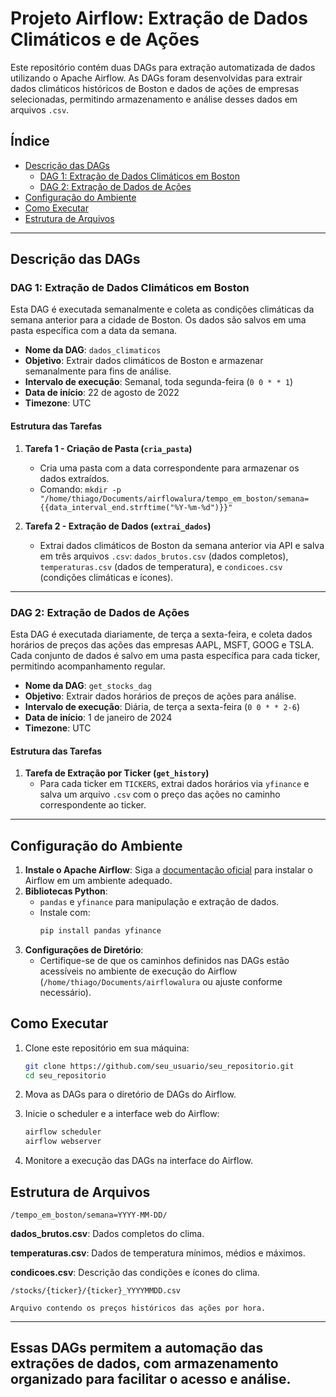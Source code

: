 # Projeto Airflow: Extração de Dados Climáticos e de Ações

Este repositório contém duas DAGs para extração automatizada de dados utilizando o Apache Airflow. As DAGs foram desenvolvidas para extrair dados climáticos históricos de Boston e dados de ações de empresas selecionadas, permitindo armazenamento e análise desses dados em arquivos `.csv`.

## Índice

- [Descrição das DAGs](#descrição-das-dags)
  - [DAG 1: Extração de Dados Climáticos em Boston](#dag-1-extração-de-dados-climáticos-em-boston)
  - [DAG 2: Extração de Dados de Ações](#dag-2-extração-de-dados-de-ações)
- [Configuração do Ambiente](#configuração-do-ambiente)
- [Como Executar](#como-executar)
- [Estrutura de Arquivos](#estrutura-de-arquivos)

---

## Descrição das DAGs

### DAG 1: Extração de Dados Climáticos em Boston

Esta DAG é executada semanalmente e coleta as condições climáticas da semana anterior para a cidade de Boston. Os dados são salvos em uma pasta específica com a data da semana.

- **Nome da DAG**: `dados_climaticos`
- **Objetivo**: Extrair dados climáticos de Boston e armazenar semanalmente para fins de análise.
- **Intervalo de execução**: Semanal, toda segunda-feira (`0 0 * * 1`)
- **Data de início**: 22 de agosto de 2022
- **Timezone**: UTC

#### Estrutura das Tarefas
1. **Tarefa 1 - Criação de Pasta (`cria_pasta`)**
   - Cria uma pasta com a data correspondente para armazenar os dados extraídos.
   - Comando: `mkdir -p "/home/thiago/Documents/airflowalura/tempo_em_boston/semana={{data_interval_end.strftime("%Y-%m-%d")}}"`

2. **Tarefa 2 - Extração de Dados (`extrai_dados`)**
   - Extrai dados climáticos de Boston da semana anterior via API e salva em três arquivos `.csv`: `dados_brutos.csv` (dados completos), `temperaturas.csv` (dados de temperatura), e `condicoes.csv` (condições climáticas e ícones).

---

### DAG 2: Extração de Dados de Ações

Esta DAG é executada diariamente, de terça a sexta-feira, e coleta dados horários de preços das ações das empresas AAPL, MSFT, GOOG e TSLA. Cada conjunto de dados é salvo em uma pasta específica para cada ticker, permitindo acompanhamento regular.

- **Nome da DAG**: `get_stocks_dag`
- **Objetivo**: Extrair dados horários de preços de ações para análise.
- **Intervalo de execução**: Diária, de terça a sexta-feira (`0 0 * * 2-6`)
- **Data de início**: 1 de janeiro de 2024
- **Timezone**: UTC

#### Estrutura das Tarefas
1. **Tarefa de Extração por Ticker (`get_history`)**
   - Para cada ticker em `TICKERS`, extrai dados horários via `yfinance` e salva um arquivo `.csv` com o preço das ações no caminho correspondente ao ticker.

---

## Configuração do Ambiente

1. **Instale o Apache Airflow**: Siga a [documentação oficial](https://airflow.apache.org/docs/apache-airflow/stable/installation/index.html) para instalar o Airflow em um ambiente adequado.
2. **Bibliotecas Python**:
   - `pandas` e `yfinance` para manipulação e extração de dados.
   - Instale com: 
     ```bash
     pip install pandas yfinance
     ```
3. **Configurações de Diretório**:
   - Certifique-se de que os caminhos definidos nas DAGs estão acessíveis no ambiente de execução do Airflow (`/home/thiago/Documents/airflowalura` ou ajuste conforme necessário).

## Como Executar

1. Clone este repositório em sua máquina:
   ```bash
   git clone https://github.com/seu_usuario/seu_repositorio.git
   cd seu_repositorio
2. Mova as DAGs para o diretório de DAGs do Airflow.

3. Inicie o scheduler e a interface web do Airflow:
    ```bash
    airflow scheduler
    airflow webserver
4. Monitore a execução das DAGs na interface do Airflow.

## Estrutura de Arquivos
`/tempo_em_boston/semana=YYYY-MM-DD/`

**dados_brutos.csv**: Dados completos do clima.

**temperaturas.csv**: Dados de temperatura mínimos, médios e máximos.

**condicoes.csv**: Descrição das condições e ícones do clima.

`/stocks/{ticker}/{ticker}_YYYYMMDD.csv`

`Arquivo contendo os preços históricos das ações por hora.`

_______________________________________________________________________________________________

## Essas DAGs permitem a automação das extrações de dados, com armazenamento organizado para facilitar o acesso e análise.
